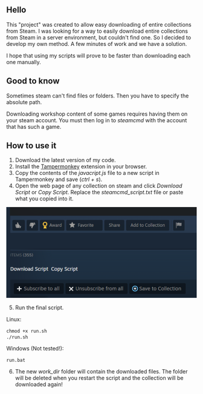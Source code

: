 ## Hello
This "project" was created to allow easy downloading of entire collections from Steam. I was looking for a way to easily download entire collections from Steam in a server environment, but couldn't find one. So I decided to develop my own method. A few minutes of work and we have a solution.

I hope that using my scripts will prove to be faster than downloading each one manually.

## Good to know
Sometimes steam can't find files or folders. Then you have to specify the absolute path.

Downloading workshop content of some games requires having them on your steam account. You must then log in to *steamcmd* with the account that has such a game. 





## How to use it

1) Download the latest version of my code.
2) Install the [Tampermonkey](https://www.tampermonkey.net/) extension in your browser.
3) Copy the contents of the *javacript.js* file to a new script in Tampermonkey and save (*ctrl + s*).
4) Open the web page of any collection on steam and click *Download Script* or *Copy Script*. Replace the *steamcmd_script.txt* file or paste what you copied into it.

![](https://github.com/Tenirrr/steam-collection-downloader/blob/main/buttons.png?raw=true)

5) Run the final script.

Linux:
```
chmod +x run.sh
./run.sh
```
Windows (Not tested!):
```
run.bat

```

6) The new *work_dir* folder will contain the downloaded files. The folder will be deleted when you restart the script and the collection will be downloaded again!
